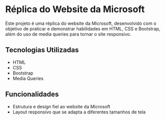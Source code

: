 # Réplica do Website da Microsoft

Este projeto é uma réplica do website da Microsoft, desenvolvido com o objetivo de praticar e demonstrar habilidades em HTML, CSS e Bootstrap, além do uso de media queries para tornar o site responsivo.

## Tecnologias Utilizadas

- HTML
- CSS
- Bootstrap
- Media Queries

## Funcionalidades

- Estrutura e design fiel ao website da Microsoft
- Layout responsivo que se adapta a diferentes tamanhos de tela
